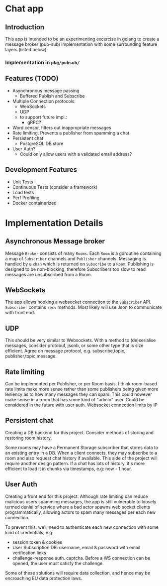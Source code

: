 # Chat app 

## Introduction

This app is intended to be an experimenting excercise in golang to create a message broker (pub-sub) implementation with some surrounding feature layers (listed below).

### Implementation in `pkg/pubsub/`

## Features (TODO)

- Asynchronous message passing
  - Buffered Publish and Subscribe
- Multiple Connection protocols:
  - WebSockets
  - UDP
  - to support future impl.:
    - gRPC?
- Word censor, filters out inappropriate messages
- Rate limiting. Prevents a publisher from spamming a chat
- Persistent chat
  - PostgreSQL DB store
- User Auth?
  - Could only allow users with a validated email address? 

## Development Features
- Unit Tests
- Continuous Tests (consider a framework)
- Load tests
- Perf Profiling
- Docker containerized 

# Implementation Details 

## Asynchronous Message broker

Message `Broker` consists of many `Rooms`. Each `Room` is a goroutine containing a map of `Subscriber` channels and `Publisher` channels. Messaging is handled by a `chan` which is returned on `Subscribe` to a `Room`.
Publishing is designed to be non-blocking, therefore Subscribers too slow to read messages are unsubscribed from a Room.

## WebSockets 

The app allows hooking a websocket connection to the `Subscriber` API. `Subscriber` contains `recv` methods. Most likely will use Json to communicate with front end. 

## UDP 

This should be very similar to Websockets. With a method to (de)serialise messages, consider protobuf, jsonb, or some other type that is size efficient. Agree on message protocol, e.g. subscribe,topic, publisher,topic,message. 

## Rate limiting

Can be implemented per Publisher, or per Room basis. I think room-based rate limits make more sense rather than some publishers being given more leniency as to how many messages they can spam. This could however make sense in a room that has some kind of "admin" user. Could be considered in the future with user auth. 
Websocket connection limits by IP 

## Persistent chat

Creating a DB backend for this project.
Consider methods of storing and restoring room history. 

Some rooms may have a Permanent Storage subscriber that stores data to an existing entry in a DB. When a client connects, they may subscribe to a room and also request chat history if available. This side of the project will require another design pattern. If a chat has lots of history, it's more efficient to load it in chunks via timestamps, e.g: now - 1 hour.

## User Auth

Creating a front end for this project. 
Although rate limiting can reduce malicious users spamming messages, the app is still vulnerable to loosely termed denial of service where a bad actor spawns web socket clients programmatically, allowing actors to spam many messages per each new connection. 

To prevent this, we'll need to authenticate each new connection with some kind of credentials, e.g:
  - session token & cookies 
  - User Subscription DB: username, email & password with email verification links
  - challenge-response auth. captcha. Before a WS connection can be opened, the user must satisfy the challenge.

Some of these solutions will require data collection, and hence may be encroaching EU data protection laws. 

